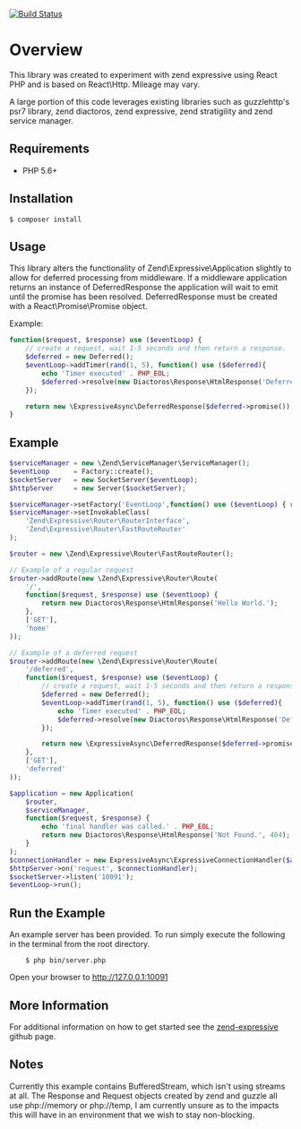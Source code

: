 [![Build Status](https://travis-ci.org/steverhoades/expressive-async.svg?branch=master)](https://travis-ci.org/steverhoades/expressive-async)

# Overview
This library was created to experiment with zend expressive using React PHP and is based on React\Http.  Mileage may vary.

A large portion of this code leverages existing libraries such as guzzlehttp's psr7 library, zend diactoros, zend expressive, zend stratigility and zend service manager.

## Requirements
* PHP 5.6+

## Installation
    $ composer install

## Usage
This library alters the functionality of Zend\Expressive\Application slightly to allow for deferred processing from middleware.  If a middleware application returns an instance of DeferredResponse the application will wait to emit until the promise has been resolved.  DeferredResponse must be created with a React\Promise\Promise object.

Example:
```php
function($request, $response) use ($eventLoop) {
    // create a request, wait 1-5 seconds and then return a response.
    $deferred = new Deferred();
    $eventLoop->addTimer(rand(1, 5), function() use ($deferred){
        echo 'Timer executed' . PHP_EOL;
        $deferred->resolve(new Diactoros\Response\HtmlResponse('Deferred response.'));
    });

    return new \ExpressiveAsync\DeferredResponse($deferred->promise());
}
```

## Example

```php
$serviceManager = new \Zend\ServiceManager\ServiceManager();
$eventLoop      = Factory::create();
$socketServer   = new SocketServer($eventLoop);
$httpServer     = new Server($socketServer);

$serviceManager->setFactory('EventLoop',function() use ($eventLoop) { return $eventLoop; });
$serviceManager->setInvokableClass(
    'Zend\Expressive\Router\RouterInterface',
    'Zend\Expressive\Router\FastRouteRouter'
);

$router = new \Zend\Expressive\Router\FastRouteRouter();

// Example of a regular request
$router->addRoute(new \Zend\Expressive\Router\Route(
    '/',
    function($request, $response) use ($eventLoop) {
        return new Diactoros\Response\HtmlResponse('Hello World.');
    },
    ['GET'],
    'home'
));

// Example of a deferred request
$router->addRoute(new \Zend\Expressive\Router\Route(
    '/deferred',
    function($request, $response) use ($eventLoop) {
        // create a request, wait 1-5 seconds and then return a response.
        $deferred = new Deferred();
        $eventLoop->addTimer(rand(1, 5), function() use ($deferred){
            echo 'Timer executed' . PHP_EOL;
            $deferred->resolve(new Diactoros\Response\HtmlResponse('Deferred response.'));
        });

        return new \ExpressiveAsync\DeferredResponse($deferred->promise());
    },
    ['GET'],
    'deferred'
));

$application = new Application(
    $router,
    $serviceManager,
    function($request, $response) {
        echo 'final handler was called.' . PHP_EOL;
        return new Diactoros\Response\HtmlResponse('Not Found.', 404);
    }
);
$connectionHandler = new ExpressiveAsync\ExpressiveConnectionHandler($application);
$httpServer->on('request', $connectionHandler);
$socketServer->listen('10091');
$eventLoop->run();
```

## Run the Example
An example server has been provided. To run simply execute the following in the terminal from the root directory.

```
    $ php bin/server.php
```

Open your browser to http://127.0.0.1:10091

## More Information
For additional information on how to get started see the [zend-expressive](https://github.com/zendframework/zend-expressive) github page.

## Notes
Currently this example contains BufferedStream, which isn't using streams at all.  The Response and Request objects created by zend and guzzle all use php://memory or php://temp, I am currently unsure as to the impacts this will have in an environment that we wish to stay non-blocking.

